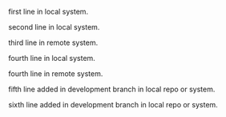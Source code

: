 first line in local system.

second line in local system.

third line in remote system.

fourth line in local system.

fourth line in remote system.

fifth line added in development branch in local repo or system.

sixth line added in development branch in local repo or system.
